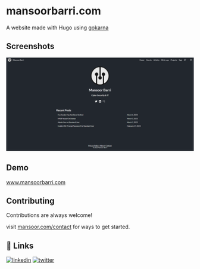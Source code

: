 # mansoorbarri.com
A website made with Hugo using [gokarna](https://github.com/526avijitgupta/gokarna)

## Screenshots

![site Screenshot](/public/images/main.png)


## Demo

www.mansoorbarri.com


## Contributing

Contributions are always welcome!

visit [mansoor.com/contact](https://www.mansoorbarri.com/contact/) for ways to get started.

## 🔗 Links
[![linkedin](https://img.shields.io/badge/linkedin-0A66C2?style=for-the-badge&logo=linkedin&logoColor=white)](https://www.mansoorbarri.com/linkedin)
[![twitter](https://img.shields.io/badge/twitter-1DA1F2?style=for-the-badge&logo=twitter&logoColor=white)](https://twitter.com/mansoorbarri)

